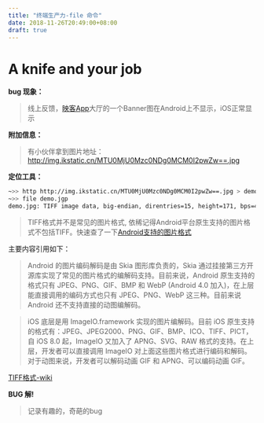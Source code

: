 ```yaml
---
title: "终端生产力-file 命令"
date: 2018-11-26T20:49:00+08:00
draft: true
---
```


# A knife and your job


**bug 现象：**

> 线上反馈，[映客App](http://inke.cn/)大厅的一个Banner图在Android上不显示，iOS正常显示

**附加信息：**

> 有小伙伴拿到图片地址：http://img.ikstatic.cn/MTU0MjU0Mzc0NDg0MCM0I2pwZw==.jpg

**定位工具：**
```bash
~>> http http://img.ikstatic.cn/MTU0MjU0Mzc0NDg0MCM0I2pwZw==.jpg > demo.jpg  
~>> file demo.jgp
demo.jpg: TIFF image data, big-endian, direntries=15, height=171, bps=4, compression=none, PhotometricIntepretation=RGB, orientation=upper-left, width=620
```

> TIFF格式并不是常见的图片格式, 依稀记得Android平台原生支持的图片格式不包括TIFF。快速查了一下[Android支持的图片格式](https://yq.aliyun.com/articles/633621)

主要内容引用如下：

> Android 的图片编码解码是由 Skia 图形库负责的，Skia 通过挂接第三方开源库实现了常见的图片格式的编解码支持。目前来说，Android 原生支持的格式只有 JPEG、PNG、GIF、BMP 和 WebP (Android 4.0 加入)，在上层能直接调用的编码方式也只有 JPEG、PNG、WebP 这三种。目前来说 Android 还不支持直接的动图编解码。

> iOS 底层是用 ImageIO.framework 实现的图片编解码。目前 iOS 原生支持的格式有：JPEG、JPEG2000、PNG、GIF、BMP、ICO、TIFF、PICT，自 iOS 8.0 起，ImageIO 又加入了 APNG、SVG、RAW 格式的支持。在上层，开发者可以直接调用 ImageIO 对上面这些图片格式进行编码和解码。对于动图来说，开发者可以解码动画 GIF 和 APNG、可以编码动画 GIF。

[TIFF格式-wiki](https://zh.wikipedia.org/wiki/TIFF)

**BUG 解!**


> 记录有趣的，奇葩的bug